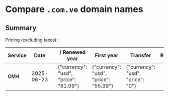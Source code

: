 # Compare `.com.ve` domain names

## Summary

Pricing (excluding taxes):

| Service | Date |  | / Renewed year | First year | Transfer | Restoration |
|--|--|--|--|--|--|--|
| **OVH** | 2025-06-23 |  | {"currency": "usd", "price": "61.09"} | {"currency": "usd", "price": "55.39"} | {"currency": "usd", "price": "0"} |  |
